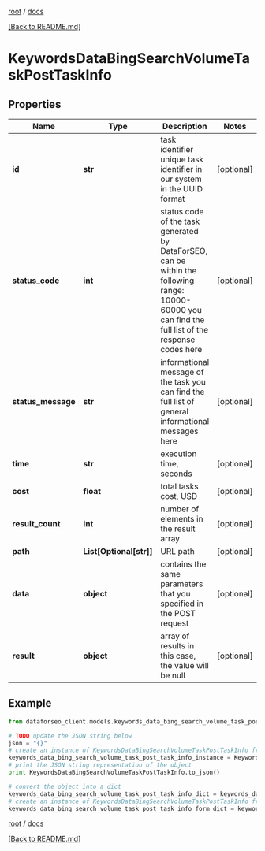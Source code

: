 [root](./../ "root") / [docs](./ "docs")

[[Back to README.md]](./../README.md "[Back to README.md]")

# KeywordsDataBingSearchVolumeTaskPostTaskInfo

## Properties

Name | Type | Description | Notes
------------ | ------------- | ------------- | -------------
**id** | **str** | task identifier unique task identifier in our system in the UUID format | [optional]
**status_code** | **int** | status code of the task generated by DataForSEO, can be within the following range: 10000-60000 you can find the full list of the response codes here | [optional]
**status_message** | **str** | informational message of the task you can find the full list of general informational messages here | [optional]
**time** | **str** | execution time, seconds | [optional]
**cost** | **float** | total tasks cost, USD | [optional]
**result_count** | **int** | number of elements in the result array | [optional]
**path** | **List[Optional[str]]** | URL path | [optional]
**data** | **object** | contains the same parameters that you specified in the POST request | [optional]
**result** | **object** | array of results in this case, the value will be null | [optional]

## Example

```python
from dataforseo_client.models.keywords_data_bing_search_volume_task_post_task_info import KeywordsDataBingSearchVolumeTaskPostTaskInfo

# TODO update the JSON string below
json = "{}"
# create an instance of KeywordsDataBingSearchVolumeTaskPostTaskInfo from a JSON string
keywords_data_bing_search_volume_task_post_task_info_instance = KeywordsDataBingSearchVolumeTaskPostTaskInfo.from_json(json)
# print the JSON string representation of the object
print KeywordsDataBingSearchVolumeTaskPostTaskInfo.to_json()

# convert the object into a dict
keywords_data_bing_search_volume_task_post_task_info_dict = keywords_data_bing_search_volume_task_post_task_info_instance.to_dict()
# create an instance of KeywordsDataBingSearchVolumeTaskPostTaskInfo from a dict
keywords_data_bing_search_volume_task_post_task_info_form_dict = keywords_data_bing_search_volume_task_post_task_info.from_dict(keywords_data_bing_search_volume_task_post_task_info_dict)
```

  

[root](./../ "root") / [docs](./ "docs")

[[Back to README.md]](./../README.md "[Back to README.md]")